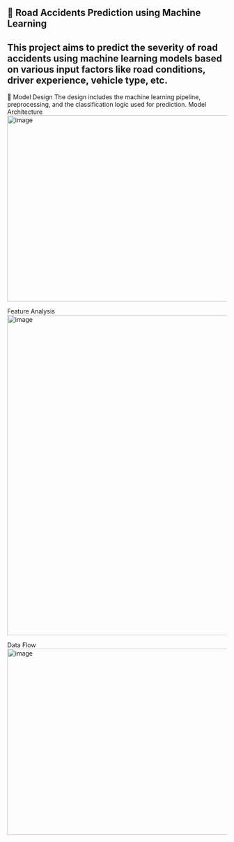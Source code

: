 ## 🚧 Road Accidents Prediction using Machine Learning
## This project aims to predict the severity of road accidents using machine learning models based on various input factors like road conditions, driver experience, vehicle type, etc.

📐 Model Design
The design includes the machine learning pipeline, preprocessing, and the classification logic used for prediction.
Model Architecture
<img width="1580" height="426" alt="image" src="https://github.com/user-attachments/assets/47929a48-4af8-44b5-8899-93d40ed6a275" />

Feature Analysis	
<img width="875" height="734" alt="image" src="https://github.com/user-attachments/assets/b3e9d99f-a60f-4198-98c9-8c9e47856a4a" />

Data Flow
<img width="691" height="427" alt="image" src="https://github.com/user-attachments/assets/b8ebd729-5ac5-4cfa-81a8-7a1bd0500a94" />
